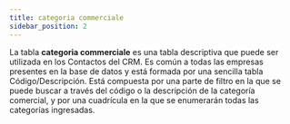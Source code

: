 ```yaml
---
title: categoria commerciale
sidebar_position: 2
---
```


La tabla **categoria commerciale** es una tabla descriptiva que puede ser utilizada en los Contactos del CRM. Es común a todas las empresas presentes en la base de datos y está formada por una sencilla tabla Código/Descripción. 
Está compuesta por una parte de filtro en la que se puede buscar a través del código o la descripción de la categoría comercial, y por una cuadrícula en la que se enumerarán todas las categorías ingresadas.
